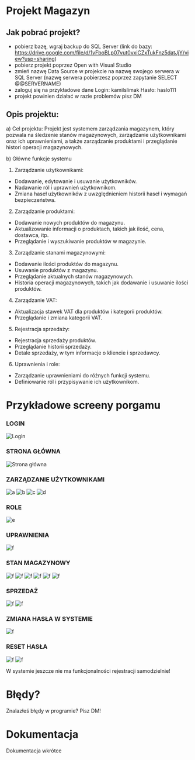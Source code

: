 # Projekt Magazyn
## Jak pobrać projekt?
- pobierz bazę, wgraj backup do SQL Server (link do bazy: https://drive.google.com/file/d/1vFboBLp07vut0vxiCZxTukFnz5datJjY/view?usp=sharing)
- pobierz projekt poprzez Open with Visual Studio
- zmień nazwę Data Source w projekcie na nazwę swojego serwera w SQL Server (nazwę serwera pobierzesz poprzez zapytanie SELECT @@SERVERNAME)
- zaloguj się na przykładowe dane Login: kamilslimak Hasło: haslo111
- projekt powinien działać w razie problemów pisz DM


## Opis projektu:
a) Cel projektu:
Projekt jest systemem zarządzania magazynem, który pozwala na śledzenie stanów magazynowych, zarządzanie użytkownikami oraz ich uprawnieniami, a także zarządzanie produktami i przeglądanie histori operacji magazynowych.

b) Główne funkcje systemu
1. Zarządzanie użytkownikami:
- Dodawanie, edytowanie i usuwanie użytkowników.
- Nadawanie ról i uprawnień użytkownikom.
- Zmiana haseł użytkowników z uwzględnieniem historii haseł i wymagań bezpieczeństwa.

2. Zarządzanie produktami:
- Dodawanie nowych produktów do magazynu.
- Aktualizowanie informacji o produktach, takich jak ilość, cena, dostawca, itp.
- Przeglądanie i wyszukiwanie produktów w magazynie.

3. Zarządzanie stanami magazynowymi:
- Dodawanie ilości produktów do magazynu.
- Usuwanie produktów z magazynu.
- Przeglądanie aktualnych stanów magazynowych.
- Historia operacji magazynowych, takich jak dodawanie i usuwanie ilości produktów.

4. Zarządzanie VAT:
- Aktualizacja stawek VAT dla produktów i kategorii produktów.
- Przeglądanie i zmiana kategorii VAT.
5. Rejestracja sprzedaży:
- Rejestracja sprzedaży produktów.
- Przeglądanie historii sprzedaży.
- Detale sprzedaży, w tym informacje o kliencie i sprzedawcy.

6. Uprawnienia i role:
- Zarządzanie uprawnieniami do różnych funkcji systemu.
- Definiowanie ról i przypisywanie ich użytkownikom.

# Przykładowe screeny porgamu
### LOGIN
![Login](images/1.png)
### STRONA GŁÓWNA
![Strona główna](images/2.png)
### ZARZĄDZANIE UŻYTKOWNIKAMI
![a](images/3.png)
![b](images/4.png)
![c](images/5.png)
![d](images/6.png)
### ROLE
![e](images/7.png)
### UPRAWNIENIA
![f](images/8.png)
### STAN MAGAZYNOWY
![f](images/9.png)
![f](images/10.png)
![f](images/11.png)
![f](images/12.png)
![f](images/13.png)
![f](images/14.png)
### SPRZEDAŻ
![f](images/15.png)
![f](images/16.png)
### ZMIANA HASŁA W SYSTEMIE
![f](images/17.png)
### RESET HASŁA
![f](images/18.png)
![f](images/19.png)

W systemie jeszcze nie ma funkcjonalności rejestracji samodzielnie!

# Błędy?
Znalazłeś błędy w programie? Pisz DM!

# Dokumentacja
Dokumentacja wkrótce
